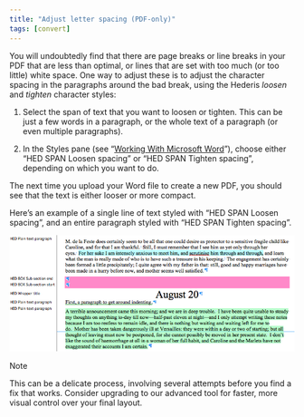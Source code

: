 ```yaml
---
title: "Adjust letter spacing (PDF-only)"
tags: [convert]
---
```

 
<html><body><section data-type="chapter" class="hsecchapter" data-hederis-type="hsecchapter" id="adjust-line-breaks" data-pi-attrs="id: adjust-line-breaks; data-tags: convert;" role="doc-chapter" data-tags="convert" data-author-name=" " data-book-title=" " title="Adjust letter spacing (PDF-only)"><p class="hblkp" data-hederis-type="hblkp" id="pLJw8T4bP">You will undoubtedly find that there are page breaks or line breaks in your PDF that are less than optimal, or lines that are set with too much (or too little) white space. One way to adjust these is to adjust the character spacing in the paragraphs around the bad break, using the Hederis <em data-hederis-type="hspanem" id="pjDwvD77W">loosen</em> and <em class="hspanem" data-hederis-type="hspanem" id="pd0MHBcmb">tighten</em> character styles:</p><ol class="hwprnumlist" data-hederis-type="hwprnumlist" id="pcNG1dQu2"><li class="hblkoli" data-hederis-type="hblkoli" id="lifpTgpOgg"><p class="hblkoli" data-hederis-type="hblklip" id="py3lUkAfR">Select the span of text that you want to loosen or tighten. This can be just a few words in a paragraph, or the whole text of a paragraph (or even multiple paragraphs). </p></li><li class="hblkoli" data-hederis-type="hblkoli" id="li1Zv6e4O6"><p class="hblkoli" data-hederis-type="hblklip" id="pVpsBlHRU">In the Styles pane (see &#8220;<a href="{% link _docs/fine-tune-styles.md %}" class="hspana" data-hederis-type="hspana" id="pXqxHJbFy">Working With Microsoft Word</a>&#8221;), choose either &#8220;HED SPAN Loosen spacing&#8221; or &#8220;HED SPAN Tighten spacing&#8221;, depending on which you want to do.</p></li></ol><p class="hblkp" data-hederis-type="hblkp" id="pYAgZUK2H">The next time you upload your Word file to create a new PDF, you should see that the text is either looser or more compact.</p><p class="hblkp" data-hederis-type="hblkp" id="pws0TmuJV">Here&#8217;s an example of a single line of text styled with &#8220;HED SPAN Loosen spacing&#8221;, and an entire paragraph styled with &#8220;HED SPAN Tighten spacing&#8221;.</p><img data-hederis-type="hblkimg" class="hblkimg" id="prBMthRJ6" src="/images/loosetight1.png" data-img-src="/images/loosetight1.png"/><div class="hwprbox box" data-hederis-type="hwprbox" id="ppvGqifRD" data-type="sidebar"><p class="hblktype" data-hederis-type="hblktype" id="pRxYmbSoq">Note</p><p class="hblkp" data-hederis-type="hblkp" id="poMhUWtby">This can be a delicate process, involving several attempts before you find a fix that works. Consider upgrading to our advanced tool for faster, more visual control over your final layout.</p></div></section></body></html>

